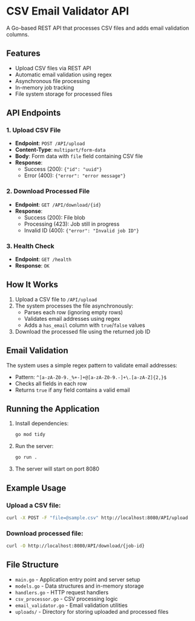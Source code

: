# CSV Email Validator API

A Go-based REST API that processes CSV files and adds email validation columns.

## Features

- Upload CSV files via REST API
- Automatic email validation using regex
- Asynchronous file processing
- In-memory job tracking
- File system storage for processed files

## API Endpoints

### 1. Upload CSV File

- **Endpoint**: `POST /API/upload`
- **Content-Type**: `multipart/form-data`
- **Body**: Form data with `file` field containing CSV file
- **Response**:
  - Success (200): `{"id": "uuid"}`
  - Error (400): `{"error": "error message"}`

### 2. Download Processed File

- **Endpoint**: `GET /API/download/{id}`
- **Response**:
  - Success (200): File blob
  - Processing (423): Job still in progress
  - Invalid ID (400): `{"error": "Invalid job ID"}`

### 3. Health Check

- **Endpoint**: `GET /health`
- **Response**: `OK`

## How It Works

1. Upload a CSV file to `/API/upload`
2. The system processes the file asynchronously:
   - Parses each row (ignoring empty rows)
   - Validates email addresses using regex
   - Adds a `has_email` column with `true`/`false` values
3. Download the processed file using the returned job ID

## Email Validation

The system uses a simple regex pattern to validate email addresses:

- Pattern: `^[a-zA-Z0-9._%+-]+@[a-zA-Z0-9.-]+\.[a-zA-Z]{2,}$`
- Checks all fields in each row
- Returns `true` if any field contains a valid email

## Running the Application

1. Install dependencies:

   ```bash
   go mod tidy
   ```

2. Run the server:

   ```bash
   go run .
   ```

3. The server will start on port 8080

## Example Usage

### Upload a CSV file:

```bash
curl -X POST -F "file=@sample.csv" http://localhost:8080/API/upload
```

### Download processed file:

```bash
curl -O http://localhost:8080/API/download/{job-id}
```

## File Structure

- `main.go` - Application entry point and server setup
- `models.go` - Data structures and in-memory storage
- `handlers.go` - HTTP request handlers
- `csv_processor.go` - CSV processing logic
- `email_validator.go` - Email validation utilities
- `uploads/` - Directory for storing uploaded and processed files
